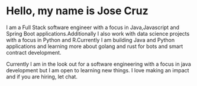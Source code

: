 # Hello, my name is Jose Cruz
I am a Full Stack software engineer with a focus in Java,Javascript and Spring Boot applications.Additionally I also work with data science projects with a focus in Python and R.Currently I am building Java and Python applications and learning more about golang and rust for bots and smart contract development.

Currently I am in the look out for a software engineering with a focus in java development but I am open to learning new things. I love making an impact and if you are hiring, let chat.